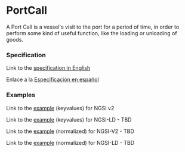 # PortCall
  A Port Call is a vessel's visit to the port for a period of time, in order to perform some kind of useful function, like the loading or unloading of goods.

  ### Specification

  Link to the [specification in English](https://egitlab.iti.es/dataports/data_processing/datamodel/-/tree/master/PortManagement/PortCall/doc/spec_EN.md")

  Enlace a la [Especificación en español](https://egitlab.iti.es/dataports/data_processing/datamodel/-/tree/master/PortManagement/PortCall/doc/spec_ES.md")

  ### Examples

  Link to the [example](https://egitlab.iti.es/dataports/data_processing/datamodel/-/tree/master/PortManagement/PortCall/examples/example.json) (keyvalues) for NGSI v2

  Link to the [example](https://egitlab.iti.es/dataports/data_processing/datamodel/-/tree/master/PortManagement/PortCall/examples/example.jsonld) (keyvalues) for NGSI-LD - TBD

  Link to the [example](https://egitlab.iti.es/dataports/data_processing/datamodel/-/tree/master/PortManagement/PortCall/examples/example-normalized.json) (normalized) for NGSI-V2 - TBD

  Link to the [example](https://egitlab.iti.es/dataports/data_processing/datamodel/-/tree/master/PortManagement/PortCall/examples/example-normalized.jsonld) (normalized) for NGSI-LD - TBD
